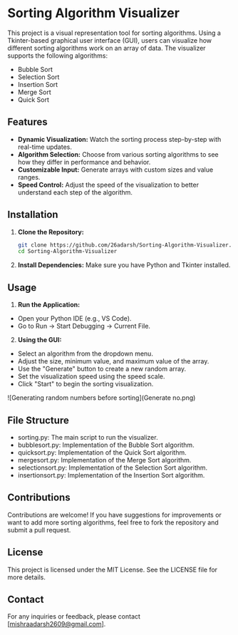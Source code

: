 
# Sorting Algorithm Visualizer

This project is a visual representation tool for sorting algorithms. Using a Tkinter-based graphical user interface (GUI), users can visualize how different sorting algorithms work on an array of data. The visualizer supports the following algorithms:
- Bubble Sort
- Selection Sort
- Insertion Sort
- Merge Sort
- Quick Sort

## Features

- **Dynamic Visualization:** Watch the sorting process step-by-step with real-time updates.
- **Algorithm Selection:** Choose from various sorting algorithms to see how they differ in performance and behavior.
- **Customizable Input:** Generate arrays with custom sizes and value ranges.
- **Speed Control:** Adjust the speed of the visualization to better understand each step of the algorithm.

## Installation

1. **Clone the Repository:**
   ```bash
   git clone https://github.com/26adarsh/Sorting-Algorithm-Visualizer.git
   cd Sorting-Algorithm-Visualizer

2. **Install Dependencies:**
Make sure you have Python and Tkinter installed.
    
## Usage

1. **Run the Application:**

- Open your Python IDE (e.g., VS Code).
- Go to Run -> Start Debugging -> Current File.

2. **Using the GUI:**

- Select an algorithm from the dropdown menu.
- Adjust the size, minimum value, and maximum value of the array.
- Use the "Generate" button to create a new random array.
- Set the visualization speed using the speed scale.
- Click "Start" to begin the sorting visualization.

![Generating random numbers before sorting](Generate no.png)
## File Structure

- sorting.py: The main script to run the visualizer.
- bubblesort.py: Implementation of the Bubble Sort algorithm.
- quicksort.py: Implementation of the Quick Sort algorithm.
- mergesort.py: Implementation of the Merge Sort algorithm.
- selectionsort.py: Implementation of the Selection Sort algorithm.
- insertionsort.py: Implementation of the Insertion Sort algorithm.
## Contributions

Contributions are welcome! If you have suggestions for improvements or want to add more sorting algorithms, feel free to fork the repository and submit a pull request.

## License

This project is licensed under the MIT License. See the LICENSE file for more details.

## Contact

For any inquiries or feedback, please contact [mishraadarsh2609@gmail.com].
